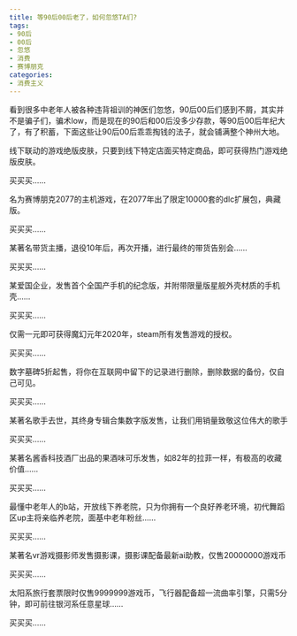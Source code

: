 ```yaml
---
title: 等90后00后老了，如何忽悠TA们?
tags: 
- 90后
- 00后
- 忽悠
- 消费
- 赛博朋克
categories:
- 消费主义
---
```



看到很多中老年人被各种违背祖训的神医们忽悠，90后00后们感到不屑，其实并不是骗子们，骗术low，而是现在的90后和00后没多少存款，等90后00后年纪大了，有了积蓄，下面这些让90后00后乖乖掏钱的法子，就会铺满整个神州大地。

线下联动的游戏绝版皮肤，只要到线下特定店面买特定商品，即可获得热门游戏绝版皮肤。

买买买……

名为赛博朋克2077的主机游戏，在2077年出了限定10000套的dlc扩展包，典藏版。

买买买……

某著名带货主播，退役10年后，再次开播，进行最终的带货告别会……

买买买……

某爱国企业，发售首个全国产手机的纪念版，并附带限量版星舰外壳材质的手机壳……

买买买……

仅需一元即可获得魔幻元年2020年，steam所有发售游戏的授权。

买买买……

数字墓碑5折起售，将你在互联网中留下的记录进行删除，删除数据的备份，仅自己可见。

买买买……

某著名歌手去世，其终身专辑合集数字版发售，让我们用销量致敬这位伟大的歌手

买买买……

某著名酱香科技酒厂出品的果酒味可乐发售，如82年的拉菲一样，有极高的收藏价值……

买买买……

最懂中老年人的b站，开放线下养老院，只为你拥有一个良好养老环境，初代舞蹈区up主将亲临养老院，面基中老年粉丝……

买买买……

某著名vr游戏摄影师发售摄影课，摄影课配备最新ai助教，仅售20000000游戏币

买买买……

太阳系旅行套票限时仅售9999999游戏币，飞行器配备超一流曲率引擎，只需5分钟，即可前往银河系任意星球……

买买买……


